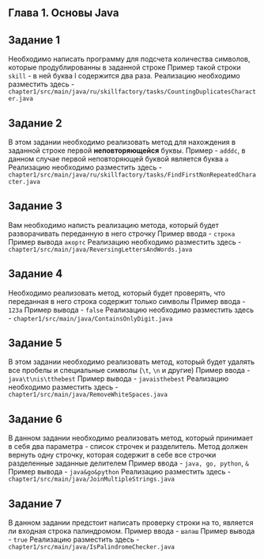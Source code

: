 ## Глава 1. Основы Java
## Задание 1
Необходимо написать программу для подсчета количества символов, которые продублированны в заданной строке
Пример такой строки `skill` - в ней буква l содержится два раза.
Реализацию необходимо разместить здесь - `chapter1/src/main/java/ru/skillfactory/tasks/CountingDuplicatesCharacter.java`
## Задание 2
В этом задании необходимо реализовать метод для нахождения в заданной строке
первой **неповторяющейся** буквы. Пример - `adddc`, в данном случае первой неповторяющей буквой
является буква `a`
Реализацию необходимо разместить здесь - `chapter1/src/main/java/ru/skillfactory/tasks/FindFirstNonRepeatedCharacter.java`
## Задание 3
Вам необходимо написть реализацию метода, который будет разворачивать переданную в него строчку
Пример ввода - ```строка```
Пример вывода ```акортс```
Реализацию необходимо разместить здесь - `chapter1/src/main/java/ReversingLettersAndWords.java`
## Задание 4
Необходимо реализовать метод, который будет проверять, что переданная в него строка
содержит только символы
Пример ввода - `123a`
Пример вывода - `false`
Реализацию необходимо разместить здесь - `chapter1/src/main/java/ContainsOnlyDigit.java`
## Задание 5
В этом задании необходимо реализовать метод, который будет удалять все пробелы
и специальные символы (`\t`, `\n` и другие)
Пример ввода - `java\t\nis\tthebest`
Пример вывода - `javaisthebest`
Реализацию необходимо разместить здесь - `chapter1/src/main/java/RemoveWhiteSpaces.java`
## Задание 6
В данном задании необходимо реализовать метод, который принимает в себя два
параметра - список строчек и разделитель. Метод должен вернуть одну строчку, которая
содержит в себе все строчки разделенные заданные делителем
Пример ввода - `java, go, python`, `&`
Пример вывода - `java&go&python`
Реализацию разместить здесь - `chapter1/src/main/java/JoinMultipleStrings.java`
## Задание 7
В данном задании предстоит написать проверку строки на то, является ли входная строка
палиндромом.
Пример ввода - `шалаш`
Пример вывода - `true`
Реализацию разместить здесь - `chapter1/src/main/java/IsPalindromeChecker.java`
